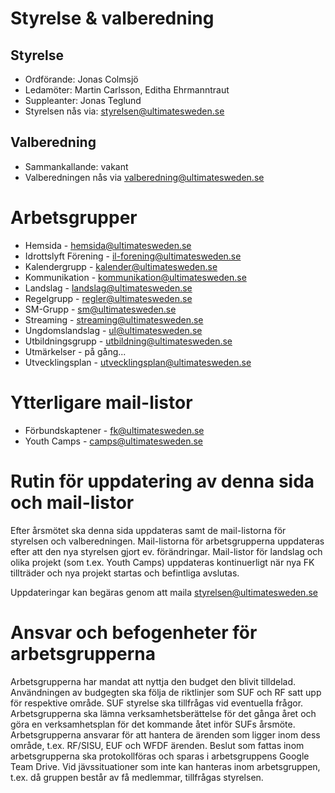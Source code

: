 # Styrelse & valberedning

## Styrelse

* Ordförande: Jonas Colmsjö
* Ledamöter: Martin Carlsson,  Editha Ehrmanntraut
* Suppleanter: Jonas Teglund
* Styrelsen nås via: styrelsen@ultimatesweden.se


## Valberedning

* Sammankallande: vakant
* Valberedningen nås via valberedning@ultimatesweden.se


# Arbetsgrupper

* Hemsida - hemsida@ultimatesweden.se
* Idrottslyft Förening - il-forening@ultimatesweden.se
* Kalendergrupp - kalender@ultimatesweden.se
* Kommunikation - kommunikation@ultimatesweden.se
* Landslag - landslag@ultimatesweden.se
* Regelgrupp - regler@ultimatesweden.se
* SM-Grupp - sm@ultimatesweden.se
* Streaming - streaming@ultimatesweden.se
* Ungdomslandslag - ul@ultimatesweden.se
* Utbildningsgrupp - utbildning@ultimatesweden.se
* Utmärkelser - på gång...
* Utvecklingsplan - utvecklingsplan@ultimatesweden.se


# Ytterligare mail-listor

* Förbundskaptener - fk@ultimatesweden.se
* Youth Camps - camps@ultimatesweden.se


# Rutin för uppdatering av denna sida och mail-listor

Efter årsmötet ska denna sida uppdateras samt de mail-listorna för styrelsen och valberedningen. 
Mail-listorna för arbetsgrupperna uppdateras efter att den nya styrelsen gjort ev. förändringar.
Mail-listor för landslag och olika projekt (som t.ex. Youth Camps) uppdateras kontinuerligt när nya FK tillträder och 
nya projekt startas och befintliga avslutas.

Uppdateringar kan begäras genom att maila styrelsen@ultimatesweden.se


# Ansvar och befogenheter för arbetsgrupperna

Arbetsgrupperna har mandat att nyttja den budget den blivit tilldelad. Användningen av budgegten ska följa de riktlinjer som SUF och RF satt upp för respektive område. SUF styrelse ska tillfrågas vid eventuella frågor. Arbetsgrupperna ska lämna verksamhetsberättelse för det gånga året och göra en verksamhetsplan för det kommande åtet inför SUFs årsmöte. Arbetsgrupperna ansvarar för att hantera de ärenden som ligger inom dess område, t.ex. RF/SISU, EUF och WFDF ärenden. Beslut som fattas inom arbetsgrupperna ska protokollföras och sparas i arbetsgruppens Google Team Drive. Vid jävssituationer som inte kan hanteras inom arbetsgruppen, t.ex. då gruppen består av få medlemmar, tillfrågas styrelsen.

